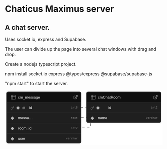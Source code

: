 # Chaticus Maximus server

## A chat server.

Uses socket.io, express and Supabase. 

The user can divide up the page into several chat windows with drag and drop.

Create a nodejs typescript project.

npm install 
socket.io 
express 
@types/express
@supabase/supabase-js 

"npm start" to start the server.

![Supabase DB schema](supabase-db-schema.png)